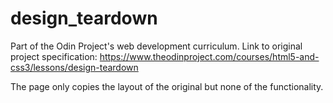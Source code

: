 # design_teardown

Part of the Odin Project's web development curriculum. Link to original project specification: https://www.theodinproject.com/courses/html5-and-css3/lessons/design-teardown

The page only copies the layout of the original but none of the functionality.
